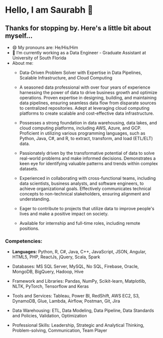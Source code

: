 # Hello, I am Saurabh 👋

## Thanks for stopping by. Here's a little bit about myself...


- 😄 My pronouns are: He/His/Him
- 🔭 I’m currently working as a Data Engineer - Graduate Assistant at University of South Florida
- About me:
  - Data-Driven Problem Solver with Expertise in Data Pipelines, Scalable Infrastructure, and Cloud Computing
  - A seasoned data professional with over four years of experience harnessing the power of data to drive business growth and optimize operations. Proven expertise in designing, building, and maintaining data pipelines, ensuring seamless data flow from disparate sources to centralized repositories. Adept at leveraging cloud computing platforms to create scalable and cost-effective data infrastructure.

  - Possesses a strong foundation in data warehousing, data lakes, and cloud computing platforms, including AWS, Azure, and GCP. Proficient in utilizing various programming languages, such as Python, Java, C#, and R, to extract, transform, and load (ETL/ELT) data.

  - Passionately driven by the transformative potential of data to solve real-world problems and make informed decisions. Demonstrates a keen eye for identifying valuable patterns and trends within complex datasets.

  - Experienced in collaborating with cross-functional teams, including data scientists, business analysts, and software engineers, to achieve organizational goals. Effectively communicates technical concepts to non-technical stakeholders, ensuring alignment and understanding.

  - Eager to contribute to projects that utilize data to improve people's lives and make a positive impact on society.

  - Available for internship and full-time roles, including remote positions.

### Competencies:

- **Languages:** Python, R, C#, Java, C++, JavaScript, JSON, Angular, HTML5, PHP, ReactJs, jQuery, Scala, Spark
  
- Databases: MS SQL Server, MySQL, No SQL, Firebase, Oracle, MongoDB, BigQuery, Hadoop, Hive

- Framework and Libraries: Pandas, NumPy, Scikit-learn, Matplotlib, NLTK, PyTorch, Tensorflow and Keras

- Tools and Services: Tableau, Power BI, RedShift, AWS EC2, S3, DynamoDB, Glue, Lambda, Airflow, Postman, Git, Jira

- Data Warehousing: ETL, Data Modeling, Data Pipeline, Data Standards and Policies, Validation, Optimization

- Professional Skills: Leadership, Strategic and Analytical Thinking, Problem-solving, Communication, Team Player
